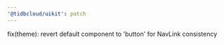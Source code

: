 ```yaml
---
'@tidbcloud/uikit': patch
---
```


fix(theme): revert default component to 'button' for NavLink consistency
